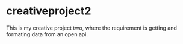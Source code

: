 # creativeproject2

This is my creative project two, where the requirement is getting and formating data from an open api.
